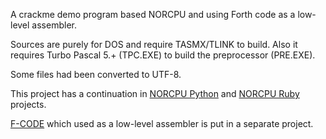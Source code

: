 A crackme demo program based NORCPU and using Forth code as a low-level assembler.

Sources are purely for DOS and require TASMX/TLINK to build. Also it requires
Turbo Pascal 5.+ (TPC.EXE) to build the preprocessor (PRE.EXE).

Some files had been converted to UTF-8.

This project has a continuation in [NORCPU Python][] and [NORCPU Ruby][] projects.

[F-CODE][] which used as a low-level assembler is put in a separate project.

[NORCPU Python]: https://github.com/begoon/norcpu
[NORCPU Ruby]: https://github.com/begoon/norcpu-ruby
[F-CODE]: https://github.com/begoon/fcode
